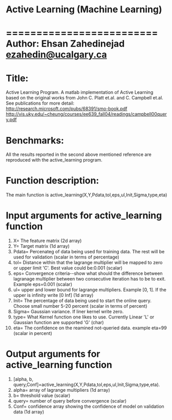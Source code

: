 # Active Learning (Machine Learning)
=========================
Author: Ehsan Zahedinejad ezahedin@ucalgary.ca
=========================

Title:
=========================
Active Learning Program. A matlab implementation of Active Learning based on the original works from
John C. Platt et.al. and C. Campbell et.al. See publications for more detail: 
http://research.microsoft.com/pubs/68391/smo-book.pdf
http://vis.uky.edu/~cheung/courses/ee639_fall04/readings/campbell00query.pdf

Benchmarks:
=========================
All the results reported in the second above mentioned reference are reproduced with the active_learning program.


Function description:
============================================
The main function is active_learning(X,Y,Pdata,tol,eps,ul,Init,Sigma,type,eta)

Input arguments for active_learning function
===========================================
1. X= The feature matrix (2d array)
2. Y= Target matrix (1d array)
3. Pdata= Percenateg of data being used for training data. The rest will be used for validation (scalar in terms of percentage)
4. tol= Distance within that the lagrange multiplier will be mapped to zero or upper limit 'C'. Best value could be:0.001 (scalar)
5. eps= Convergence criteria--show what should the difference between lagranage multiplier between two consecutive iteration has to be to exit. Example eps=0.001 (scalar)
6. ul= upper and lower bound for lagrange multipliers. Example [0, 1]. If the upper is infinity write [0 Inf] (1d array) 
7. Init= The percentage of data being used to start the online query. Choose small number 5-20 percent (scalar in terms of percent)
8. Sigma= Gaussian variance. If liner kernel write zero.
9. type= What Kernel function one likes to use. Currently Linear 'L' or Gaussian function are supported 'G' (char)
10. eta= The confidence on the reamined not-queried data. example eta=99 (scalar in percent)


Output arguments for active_learning function
===========================================
1. [alpha, b, query,Conf]=active_learning(X,Y,Pdata,tol,eps,ul,Init,Sigma,type,eta).
2. alpha= array of lagrange multipliers (1d array)
3. b= threshold value (scalar)
4. query= number of query before convergence (scalar)
5. Conf= confidence array showing the confidence of model on validation data (1d array)
